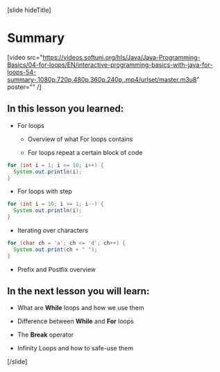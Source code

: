 [slide hideTitle]
# Summary

[video src="https://videos.softuni.org/hls/Java/Java-Programming-Basics/04-for-loops/EN/interactive-programming-basics-with-java-for-loops-54-summary-,1080p,720p,480p,360p,240p,.mp4/urlset/master.m3u8" poster="" /]

## In this lesson you learned: 

- For loops
  
  * Overview of what For loops contains

  * For loops repeat a certain block of code

```java live
for (int i = 1; i <= 10; i++) {
  System.out.println(i);
}
```

- For loops with step

``` java
for (int i = 10; i >= 1; i--) {
  System.out.println(i);
}
```

- Iterating over characters

```java live
for (char ch = 'a'; ch <= 'd'; ch++) {
  System.out.print(ch + " ");
}
```

- Prefix and Postfix overview


## In the next lesson you will learn:

- What are **While** loops and how we use them

- Difference between **While** and **For** loops

- The **Break** operator 

- Infinity Loops and how to safe-use them


[/slide]